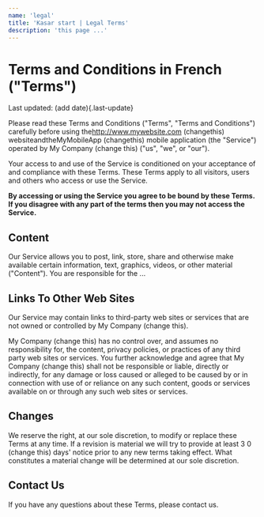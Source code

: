 ```yaml
---
name: 'legal'
title: 'Kasar start | Legal Terms'
description: 'this page ...'
---
```


<!-- Legal Contents -->

# Terms and Conditions  in French ("Terms")

Last updated: ​(add date){.last-update}

Please read these Terms and Conditions ("Terms", "Terms and Conditions") carefully before using the​http://www.mywebsite.com (changethis)​ websiteandtheM​yMobileApp (changethis)​ mobile application (the "Service") operated by ​My Company (change this)​ ("us", "we", or "our").

Your access to and use of the Service is conditioned on your acceptance of and compliance with these Terms. These Terms apply to all visitors, users and others who access or use the Service.

**By accessing or using the Service you agree to be bound by these Terms. If you disagree with any part of the terms then you may not access the Service.**

## Content

Our Service allows you to post, link, store, share and otherwise make available certain information, text, graphics, videos, or other material ("Content"). You are responsible for the ...


## Links To Other Web Sites

Our Service may contain links to third-party web sites or services that are not owned or controlled by ​My Company (change this).

My Company (change this)​ has no control over, and assumes no responsibility for, the content, privacy policies, or practices of any third party web sites or services. You further acknowledge and agree that ​My Company (change this)​ shall not be responsible or liable, directly or indirectly, for any damage or loss caused or alleged to be caused by or in connection with use of or reliance on any such content, goods or services available on or through any such web sites or services.

## Changes

We reserve the right, at our sole discretion, to modify or replace these Terms at any time. If a revision is material we will try to provide at least 3​ 0 (change this)​ days' notice prior to any new terms taking effect. What constitutes a material change will be determined at our sole discretion.

## Contact Us

If you have any questions about these Terms, please contact us.

<!-- /.legal contents -->
